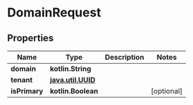 
# DomainRequest

## Properties
Name | Type | Description | Notes
------------ | ------------- | ------------- | -------------
**domain** | **kotlin.String** |  | 
**tenant** | [**java.util.UUID**](java.util.UUID.md) |  | 
**isPrimary** | **kotlin.Boolean** |  |  [optional]



